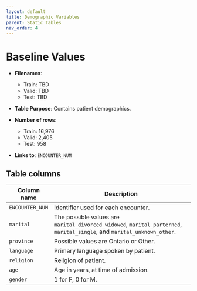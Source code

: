 ```yaml
---
layout: default
title: Demographic Variables
parent: Static Tables
nav_order: 4
---
```


# Baseline Values

- **Filenames**: 
    -	Train: TBD
    -	Valid: TBD
    -	Test: TBD


- **Table Purpose**:  Contains patient demographics. 
 
- **Number of rows**: 
    - Train: 16,976
    -	Valid: 2,405
    -	Test: 958

- **Links to**: `ENCOUNTER_NUM`
 
 
## Table columns
 
| Column name |  Description |
| ----------- | ------------ |
| `ENCOUNTER_NUM` | Identifier used for each encounter. | 
| `marital`| The possible values are `marital_divorced_widowed`, `marital_parterned`, `marital_single`, and `marital_unknown_other`.  |
| `province` | Possible values are Ontario or Other. |
| `language` | Primary language spoken by patient. |
| `religion` | Religion of patient. | 
| `age` | Age in years, at time of admission. |
| `gender` | 1 for F, 0 for M. |
